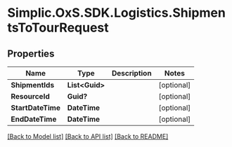 # Simplic.OxS.SDK.Logistics.ShipmentsToTourRequest

## Properties

Name | Type | Description | Notes
------------ | ------------- | ------------- | -------------
**ShipmentIds** | **List&lt;Guid&gt;** |  | [optional] 
**ResourceId** | **Guid?** |  | [optional] 
**StartDateTime** | **DateTime** |  | [optional] 
**EndDateTime** | **DateTime** |  | [optional] 

[[Back to Model list]](../README.md#documentation-for-models) [[Back to API list]](../README.md#documentation-for-api-endpoints) [[Back to README]](../README.md)

